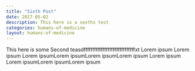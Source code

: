 ```yaml
---
title: "Sixth Post"
date: 2017-05-02
description: This here is a sexths test
categories: humans-of-medicine
layout: humans-of-medicine
---
```


This here is some Second teasdffffffffffffffffffffffffffffffxt Lorem ipsum Lorem ipsum Lorem ipsumLorem ipsumLorem ipsumLorem ipsum Lorem ipsum Lorem ipsumLorem ipsumLorem ipsum